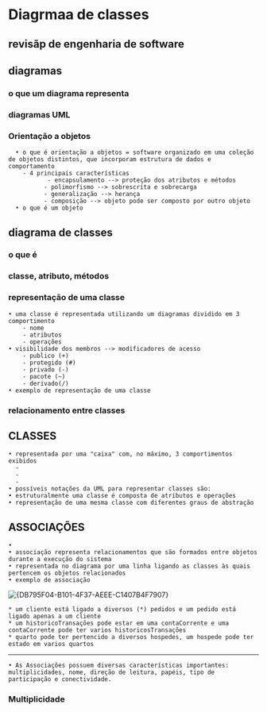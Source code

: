 # Diagrmaa de classes
## revisãp de engenharia de software
## diagramas
### o que um diagrama representa
### diagramas UML
### Orientação a objetos  
      • o que é orientação a objetos = software organizado em uma coleção de objetos distintos, que incorporam estrutura de dados e comportamento
        - 4 principais características
               - encapsulamento --> proteção dos atributos e métodos
              - polimorfismo --> sobrescrita e sobrecarga
              - generalização --> herança
              - composição --> objeto pode ser composto por outro objeto
      • o que é um objeto
## diagrama de classes
### o que é
### classe, atributo, métodos
### representação de uma classe
    • uma classe é representada utilizando um diagramas dividido em 3 comportimento
        - nome
        - atributos
        - operações
    • visibilidade dos membros --> modificadores de acesso
        - publico (+)
        - protegido (#)
        - privado (-)
        - pacote (~)
        - derivado(/)
    • exemplo de representação de uma classe
### relacionamento entre classes
## CLASSES
    • representada por uma "caixa" com, no máximo, 3 comportimentos exibidos
      -
      -
      -
    • possíveis notações da UML para representar classes são:
    • estruturalmente uma classe é composta de atributos e operações
    • representação de uma mesma classe com diferentes graus de abstração

## ASSOCIAÇÕES
    •
    • associação representa relacionamentos que são formados entre objetos durante a execução do sistema
    • representada no diagrama por uma linha ligando as classes às quais pertencem os objetos relacionados
    • exemplo de associação

![{DB795F04-B101-4F37-AEEE-C1407B4F7907}](https://github.com/user-attachments/assets/8fdad220-96b8-40d4-bce9-1528d1b49986)

    * um cliente está ligado a diversos (*) pedidos e um pedido está ligado apenas a um cliente
    * um historicoTransações pode estar em uma contaCorrente e uma contaCorrente pode ter varios historicosTransações
    * quarto pode ter pertencido a diversos hospedes, um hospede pode ter estado em varios quartos
---
    • As Associações possuem diversas características importantes: multiplicidades, nome, direção de leitura, papéis, tipo de participação e conectividade.

### Multiplicidade







    
    
